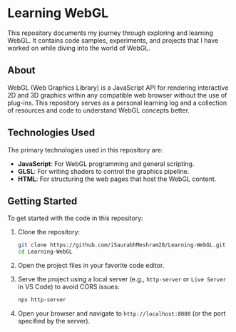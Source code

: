 # Learning WebGL

This repository documents my journey through exploring and learning WebGL. It contains code samples, experiments, and projects that I have worked on while diving into the world of WebGL.

## About

WebGL (Web Graphics Library) is a JavaScript API for rendering interactive 2D and 3D graphics within any compatible web browser without the use of plug-ins. This repository serves as a personal learning log and a collection of resources and code to understand WebGL concepts better. 

## Technologies Used

The primary technologies used in this repository are:

- **JavaScript**: For WebGL programming and general scripting.
- **GLSL**: For writing shaders to control the graphics pipeline.
- **HTML**: For structuring the web pages that host the WebGL content.

## Getting Started

To get started with the code in this repository:

1. Clone the repository:
   ```bash
   git clone https://github.com/iSaurabhMeshram28/Learning-WebGL.git
   cd Learning-WebGL
   ```

2. Open the project files in your favorite code editor.

3. Serve the project using a local server (e.g., `http-server` or `Live Server` in VS Code) to avoid CORS issues:
   ```bash
   npx http-server
   ```

4. Open your browser and navigate to `http://localhost:8080` (or the port specified by the server).
   

